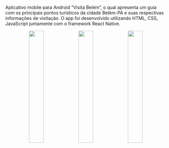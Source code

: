 Aplicativo mobile para Android “Visita Belém”, o qual apresenta um guia com os principais pontos turísticos da cidade Belém-PA e suas respectivas informações de visitação. O app foi desenvolvido utilizando HTML, CSS, JavaScript juntamente com o framework React Native.

<div align="center">
  <img src="https://user-images.githubusercontent.com/99658673/198099596-637a7acf-3c02-4a1a-bd7b-b47db74ac548.jpg" width="30%" />
  <img src="https://user-images.githubusercontent.com/99658673/198099604-03d79327-2357-47ec-9544-acd6b99e41d5.jpg" width="30%" />
  <img src="https://user-images.githubusercontent.com/99658673/198099607-a0ba6ea2-dc23-47d9-b3b4-26f1b99be64d.jpg" width="30%" />
</div>
